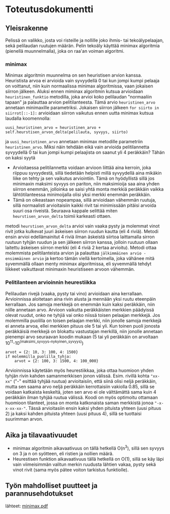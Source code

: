 # Toteutusdokumentti

## Yleisrakenne

Pelissä on valikko, josta voi risteille ja nollille joko ihmis- tai tekoälypelaajan, sekä pelilaudan ruutujen määrän. Pelin tekoäly käyttää minimax algoritmia (pienellä muunnelmalla), joka on raa'an voiman algoritmi.

### minimax

Minimax algoritmin muunnelma on sen heuristisen arvion kanssa. Heuristista arvoa ei arvioida vain syvyydellä 0 tai kun jompi kumpi pelaaja on voittanut, niin kuin normaalissa minimax algoritmissa, vaan jokaisen siirron jälkeen.
Aluksi ennen miminax algoritmin kutsua arvioidaan `heuristinen_funktio` metodilla, joka arvioi koko pelilaudan "normaaliin tapaan" ja palauttaa arvion pelitilanteesta. Tämä arvio `heuristinen_arvo` annetaan minimaxille parametriksi. Jokaisen siirron jälkeen `for siirto in siirrot[::-1]:` arvioidaan siirron vaikutus ennen uutta minimax kutsua laudalla koomennolla: 
```
uusi_heuristinen_arvo = heuristinen_arvo + self.heurstisen_arvon_delta(pelilauta, syvyys, siirto)
```
ja `uusi_heuristinen_arvo` annetaan minimax metodille parametriin `heuristinen_arvo`. Miksi näin tehdään eikä vain arvioida pelitilannetta syvyydellä 0 tai kun jompi kumpi pelaajista on saanut yli 4 peräkkäin? Tähän on kaksi syytä

- Arvioitaessa pelitilannetta voidaan arvioon liittää aina kerroin, joka riippuu syvyydestä, sillä tiedetään helpisti millä syvyydellä aina mikäkin liike on tehty ja sen vaikutus arviointiin. Tämä on hyödyllistä sillä jos minimaxin maksimi syvyys on pariton, niin maksimioija saa aina yhden siirron enemmän, jolloinka se saisi yhtä monta merkkiä peräkkäin vaikka lähtötilanteessa minimoijalla olisi yksi merkki enemmän peräkkäin. </br>
- Tämä on oikeastaan nopeampaa, sillä arvioidaan vähemmän ruutuja, sillä normaalisti arvioitaisiin kaikki rivit tai minimissään pitäisi arvoida suuri osa riveistä. Seuraava kappale selittää miten `heurstisen_arvon_delta` toimii karkeasti ottaen.

metodi `heurstisen_arvon_delta` arvioi vain vaaka pysty ja molemmat vinot rivit jotka kulkevat juuri äskeisen siirron ruudun kautta (eli 4 riviä). Metodi ensin arvioi edellämainitut 4 riviä ilman äskeistä siirtoa laittamalla sirron ruutuun tyhjän ruudun ja sen jälkeen siirron kanssa, jolloin ruutuun ollaan laitettu äskeisen siirron merkki (eli 4 riviä 2 kertaa arvioitu). Metodi ottaa molemmista pelitilanteista arvion ja palauttaa `jälkimmäinen arvio - ensimmäinen arvio` ja kertoo tämän viellä kertoimella, joka vähänee mitä syvemmällä ollaan menty minimax algoritmissa, eli syvemmällä tehdyt liikkeet vaikuttavat minimaxin heuristiseen arvoon vähemmän.

### Pelitilanteen arvioinnin heurestiikka

Pelilaudan rivejä (vaaka, pysty tai vino) arvioidaan aina kerrallaan. Arvioinnissa aloitetaan aina rivin alusta ja mennään yksi ruutu eteenpäin kerrallaan. Jos samoja merkkejä on enemmän kuin kaksi peräkkäin, niin niille annetaan arvo. Arvioon vaikutta peräkkäisten merkkien päädyissä olevat ruudut, onko ne tyhjiä vai onko niissä toisen pelaajan merkkejä. Jos molemmilla puolilla on toisen pelaajan merkki, niin jonolle samoja merkkejä ei anneta arvoa, ellei merkkien pituus ole 5 tai yli. Kun toinen puoli jonosta peräkkäisiä merkkejä on blokattu vastustajan merkillä, niin jonolle annetaan pienempi arvo seuraavan koodin mukaan (5 tai yli peräkkäin on arvoltaan 10<sup>11</sup>-10<sup>(maksimi_syvyys-nykyinen_syvyys)</sup>)

```
arvot = {2: 10, 3: 100, 4: 1500}
if molemmilla_puolilla_tyhja:
    arvot = {2: 100, 3: 1500, 4: 100_000}
```
Arvioinnissa käytetään myös heurestiikkaa, joka ottaa huomioon yhden tyhjän rivin kahden samanmerkkisen jonon välissä. Esim. rivillä kohta `"xx-xx"` ("-" esittää tyhjää ruutua) arvioitaisiin, että siinä olisi neljä peräkkäin, mutta sen saama arvo neljä peräkkäin kerrottaisiin vakiolla 0.85, sillä se voidaan katkaista keskeltä, joten sen arvo ei ole välttämättä sama kuin 4 peräkkäin ilman tyhjää ruutua välissä. Koodi on myös optimoitu ottamaan huomioon tilanteet, jossa on monta katkonaista saman merkkistä jonoa `"-x-x-xx-xx-"`. Tässä arvioitasiin ensin kaksi yhden pituista yhteen (uusi pituus 2) ja kaksi kahden pituista yhteen (uusi pituus 4), sillä se tuottaisi suurimman arvon.

## Aika ja tilavaativuudet

- minimax algoritmin aikavaativuus on tällä hetkellä O(n<sup>3</sup>), sillä sen syvyys on 3 ja n on syötteen, eli ristien ja nollien määrä.
- Heurestisen funktion aikavaativuus tällä hetkellä on O(1), sillä se käy läpi vain viimeisimmän valitun merkin ruudusta lähtien vakaa, pysty sekä vinot rivit (sama myös pätee voiton tarkistus funktiolle).

## Työn mahdolliset puutteet ja parannusehdotukset




lähteet: [minimax.pdf](https://tiralabra.github.io/2023_p4/fi/aiheet/minimax.pdf)
